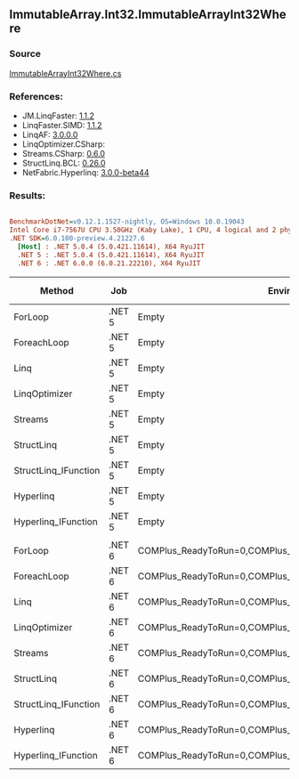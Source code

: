 ﻿## ImmutableArray.Int32.ImmutableArrayInt32Where

### Source
[ImmutableArrayInt32Where.cs](../LinqBenchmarks/ImmutableArray/Int32/ImmutableArrayInt32Where.cs)

### References:
- JM.LinqFaster: [1.1.2](https://www.nuget.org/packages/JM.LinqFaster/1.1.2)
- LinqFaster.SIMD: [1.1.2](https://www.nuget.org/packages/LinqFaster.SIMD/1.0.3)
- LinqAF: [3.0.0.0](https://www.nuget.org/packages/LinqAF/3.0.0.0)
- LinqOptimizer.CSharp: [](https://www.nuget.org/packages/LinqOptimizer.CSharp/)
- Streams.CSharp: [0.6.0](https://www.nuget.org/packages/Streams.CSharp/0.6.0)
- StructLinq.BCL: [0.26.0](https://www.nuget.org/packages/StructLinq/0.26.0)
- NetFabric.Hyperlinq: [3.0.0-beta44](https://www.nuget.org/packages/NetFabric.Hyperlinq/3.0.0-beta44)

### Results:
``` ini

BenchmarkDotNet=v0.12.1.1527-nightly, OS=Windows 10.0.19043
Intel Core i7-7567U CPU 3.50GHz (Kaby Lake), 1 CPU, 4 logical and 2 physical cores
.NET SDK=6.0.100-preview.4.21227.6
  [Host] : .NET 5.0.4 (5.0.421.11614), X64 RyuJIT
  .NET 5 : .NET 5.0.4 (5.0.421.11614), X64 RyuJIT
  .NET 6 : .NET 6.0.0 (6.0.21.22210), X64 RyuJIT


```
|               Method |    Job |                                                   EnvironmentVariables |  Runtime | Count |         Mean |      Error |     StdDev |  Ratio | RatioSD |   Gen 0 | Gen 1 | Gen 2 | Allocated |
|--------------------- |------- |----------------------------------------------------------------------- |--------- |------ |-------------:|-----------:|-----------:|-------:|--------:|--------:|------:|------:|----------:|
|              ForLoop | .NET 5 |                                                                  Empty | .NET 5.0 |   100 |     66.48 ns |   0.215 ns |   0.191 ns |   1.00 |    0.00 |       - |     - |     - |         - |
|          ForeachLoop | .NET 5 |                                                                  Empty | .NET 5.0 |   100 |     79.30 ns |   0.255 ns |   0.226 ns |   1.19 |    0.01 |       - |     - |     - |         - |
|                 Linq | .NET 5 |                                                                  Empty | .NET 5.0 |   100 |    503.75 ns |   4.777 ns |   4.468 ns |   7.58 |    0.08 |  0.0229 |     - |     - |      48 B |
|        LinqOptimizer | .NET 5 |                                                                  Empty | .NET 5.0 |   100 | 49,318.22 ns | 301.411 ns | 267.193 ns | 741.83 |    5.36 | 14.1602 |     - |     - |  29,734 B |
|              Streams | .NET 5 |                                                                  Empty | .NET 5.0 |   100 |  2,008.45 ns |  24.047 ns |  21.317 ns |  30.21 |    0.36 |  0.2899 |     - |     - |     608 B |
|           StructLinq | .NET 5 |                                                                  Empty | .NET 5.0 |   100 |    648.54 ns |   4.354 ns |   3.860 ns |   9.76 |    0.06 |  0.0153 |     - |     - |      32 B |
| StructLinq_IFunction | .NET 5 |                                                                  Empty | .NET 5.0 |   100 |    349.15 ns |   2.053 ns |   1.820 ns |   5.25 |    0.03 |       - |     - |     - |         - |
|            Hyperlinq | .NET 5 |                                                                  Empty | .NET 5.0 |   100 |    301.00 ns |   1.386 ns |   1.228 ns |   4.53 |    0.02 |       - |     - |     - |         - |
|  Hyperlinq_IFunction | .NET 5 |                                                                  Empty | .NET 5.0 |   100 |    202.26 ns |   0.636 ns |   0.564 ns |   3.04 |    0.01 |       - |     - |     - |         - |
|                      |        |                                                                        |          |       |              |            |            |        |         |         |       |       |           |
|              ForLoop | .NET 6 | COMPlus_ReadyToRun=0,COMPlus_TC_QuickJitForLoops=1,COMPlus_TieredPGO=1 | .NET 6.0 |   100 |     66.44 ns |   0.897 ns |   0.795 ns |   1.00 |    0.00 |       - |     - |     - |         - |
|          ForeachLoop | .NET 6 | COMPlus_ReadyToRun=0,COMPlus_TC_QuickJitForLoops=1,COMPlus_TieredPGO=1 | .NET 6.0 |   100 |     66.68 ns |   0.614 ns |   0.574 ns |   1.01 |    0.01 |       - |     - |     - |         - |
|                 Linq | .NET 6 | COMPlus_ReadyToRun=0,COMPlus_TC_QuickJitForLoops=1,COMPlus_TieredPGO=1 | .NET 6.0 |   100 |    429.93 ns |   4.810 ns |   4.264 ns |   6.47 |    0.10 |  0.0229 |     - |     - |      48 B |
|        LinqOptimizer | .NET 6 | COMPlus_ReadyToRun=0,COMPlus_TC_QuickJitForLoops=1,COMPlus_TieredPGO=1 | .NET 6.0 |   100 | 42,045.33 ns | 326.369 ns | 400.811 ns | 632.25 |    8.29 | 13.9160 |     - |     - |  29,195 B |
|              Streams | .NET 6 | COMPlus_ReadyToRun=0,COMPlus_TC_QuickJitForLoops=1,COMPlus_TieredPGO=1 | .NET 6.0 |   100 |  1,696.97 ns |  31.328 ns |  27.771 ns |  25.55 |    0.62 |  0.2899 |     - |     - |     608 B |
|           StructLinq | .NET 6 | COMPlus_ReadyToRun=0,COMPlus_TC_QuickJitForLoops=1,COMPlus_TieredPGO=1 | .NET 6.0 |   100 |    330.87 ns |   4.494 ns |   4.204 ns |   4.98 |    0.08 |  0.0153 |     - |     - |      32 B |
| StructLinq_IFunction | .NET 6 | COMPlus_ReadyToRun=0,COMPlus_TC_QuickJitForLoops=1,COMPlus_TieredPGO=1 | .NET 6.0 |   100 |    190.54 ns |   0.612 ns |   0.543 ns |   2.87 |    0.04 |       - |     - |     - |         - |
|            Hyperlinq | .NET 6 | COMPlus_ReadyToRun=0,COMPlus_TC_QuickJitForLoops=1,COMPlus_TieredPGO=1 | .NET 6.0 |   100 |    295.04 ns |   4.567 ns |   4.049 ns |   4.44 |    0.09 |       - |     - |     - |         - |
|  Hyperlinq_IFunction | .NET 6 | COMPlus_ReadyToRun=0,COMPlus_TC_QuickJitForLoops=1,COMPlus_TieredPGO=1 | .NET 6.0 |   100 |    205.53 ns |   0.724 ns |   0.642 ns |   3.09 |    0.04 |       - |     - |     - |         - |
